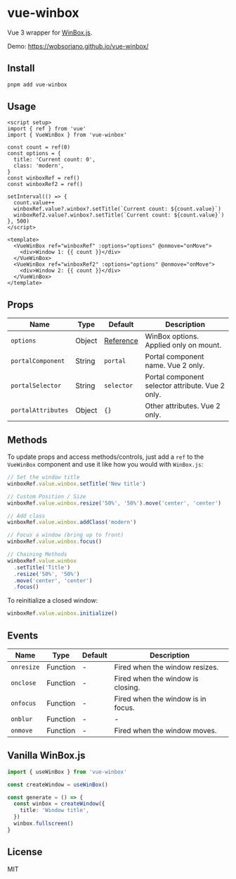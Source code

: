# vue-winbox

Vue 3 wrapper for [WinBox.js](https://github.com/nextapps-de/winbox).

Demo: https://wobsoriano.github.io/vue-winbox/

## Install

```bash
pnpm add vue-winbox
```

## Usage

```vue
<script setup>
import { ref } from 'vue'
import { VueWinBox } from 'vue-winbox'

const count = ref(0)
const options = {
  title: 'Current count: 0',
  class: 'modern',
}
const winboxRef = ref()
const winboxRef2 = ref()

setInterval(() => {
  count.value++
  winboxRef.value?.winbox?.setTitle(`Current count: ${count.value}`)
  winboxRef2.value?.winbox?.setTitle(`Current count: ${count.value}`)
}, 500)
</script>

<template>
  <VueWinBox ref="winboxRef" :options="options" @onmove="onMove">
    <div>Window 1: {{ count }}</div>
  </VueWinBox>
  <VueWinBox ref="winboxRef2" :options="options" @onmove="onMove">
    <div>Window 2: {{ count }}</div>
  </VueWinBox>
</template>
```

## Props

Name | Type | Default | Description |
------ | ------ | ------ | ------ |
`options` | Object | [Reference](https://github.com/nextapps-de/winbox#options) | WinBox options. Applied only on mount.  |
`portalComponent` | String | `portal` | Portal component name. Vue 2 only. |
`portalSelector` | String | `selector` | Portal component selector attribute. Vue 2 only.  |
`portalAttributes` | Object | `{}` | Other attributes. Vue 2 only. |


## Methods

To update props and access methods/controls, just add a `ref` to the `VueWinBox` component and use it like how you would with `WinBox.js`:

```ts
// Set the window title
winboxRef.value.winbox.setTitle('New title')

// Custom Position / Size
winboxRef.value.winbox.resize('50%', '50%').move('center', 'center')

// Add class
winboxRef.value.winbox.addClass('modern')

// Focus a window (bring up to front)
winboxRef.value.winbox.focus()

// Chaining Methods
winboxRef.value.winbox
  .setTitle('Title')
  .resize('50%', '50%')
  .move('center', 'center')
  .focus()
```

To reinitialize a closed window:

```javascript
winboxRef.value.winbox.initialize()
```

## Events

Name | Type | Default | Description |
------ | ------ | ------ | ------ |
`onresize` | Function | - | Fired when the window resizes. |
`onclose` | Function | - | Fired when the window is closing. |
`onfocus` | Function | - | Fired when the window is in focus. |
`onblur` | Function | - | - |
`onmove` | Function | - | Fired when the window moves. |


## Vanilla WinBox.js

```ts
import { useWinBox } from 'vue-winbox'

const createWindow = useWinBox()

const generate = () => {
  const winbox = createWindow({
    title: 'Window title',
  })
  winbox.fullscreen()
}
```

## License
MIT

